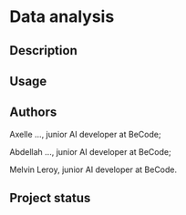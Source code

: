 # Data analysis

## Description

## Usage

## Authors

Axelle ..., junior AI developer at BeCode;

Abdellah ..., junior AI developer at BeCode;

Melvin Leroy, junior AI developer at BeCode.

## Project status
